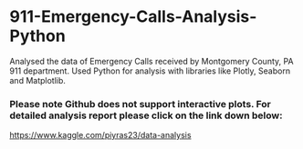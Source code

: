 # 911-Emergency-Calls-Analysis-Python
Analysed the data of Emergency Calls received by Montgomery County, PA 911 department. Used Python for analysis with libraries like Plotly, Seaborn and Matplotlib. 

### Please note Github does not support interactive plots. For detailed analysis report please click on the link down below: 
https://www.kaggle.com/piyras23/data-analysis

